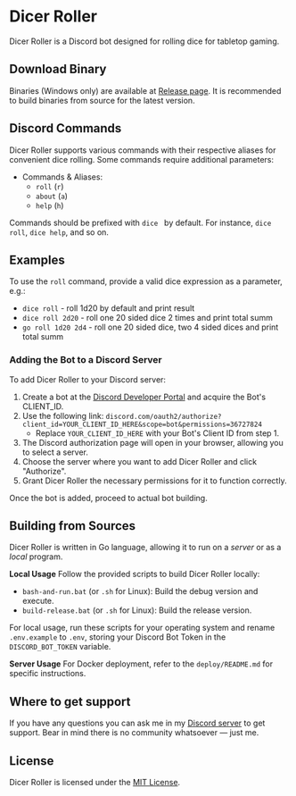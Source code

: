 # Dicer Roller

Dicer Roller is a Discord bot designed for rolling dice for tabletop gaming.

## Download Binary

Binaries (Windows only) are available at [Release page](https://github.com/your-username/dicer-roller/releases). It is recommended to build binaries from source for the latest version.

## Discord Commands

Dicer Roller supports various commands with their respective aliases for convenient dice rolling. Some commands require additional parameters:

- Commands & Aliases:
  - `roll` (`r`)
  - `about` (`a`)
  - `help` (`h`)

Commands should be prefixed with `dice ` by default. For instance, `dice roll`, `dice help`, and so on.

## Examples
To use the `roll` command, provide a valid dice expression as a parameter, e.g.:
- `dice roll` - roll 1d20 by default and print result
- `dice roll 2d20` - roll one 20 sided dice 2 times and print total summ
- `go roll 1d20 2d4` - roll one 20 sided dice, two 4 sided dices and print total summ

### Adding the Bot to a Discord Server

To add Dicer Roller to your Discord server:

1. Create a bot at the [Discord Developer Portal](https://discord.com/developers/applications) and acquire the Bot's CLIENT_ID.
2. Use the following link: `discord.com/oauth2/authorize?client_id=YOUR_CLIENT_ID_HERE&scope=bot&permissions=36727824`
   - Replace `YOUR_CLIENT_ID_HERE` with your Bot's Client ID from step 1.
3. The Discord authorization page will open in your browser, allowing you to select a server.
4. Choose the server where you want to add Dicer Roller and click "Authorize".
5. Grant Dicer Roller the necessary permissions for it to function correctly.

Once the bot is added, proceed to actual bot building.

## Building from Sources

Dicer Roller is written in Go language, allowing it to run on a *server* or as a *local* program.

**Local Usage**
Follow the provided scripts to build Dicer Roller locally:
  - `bash-and-run.bat` (or `.sh` for Linux): Build the debug version and execute.
  - `build-release.bat` (or `.sh` for Linux): Build the release version.

For local usage, run these scripts for your operating system and rename `.env.example` to `.env`, storing your Discord Bot Token in the `DISCORD_BOT_TOKEN` variable.

**Server Usage**
For Docker deployment, refer to the `deploy/README.md` for specific instructions.

## Where to get support

If you have any questions you can ask me in my [Discord server](https://discord.gg/NVtdTka8ZT) to get support. Bear in mind there is no community whatsoever — just me.

## License

Dicer Roller is licensed under the [MIT License](https://opensource.org/licenses/MIT).
